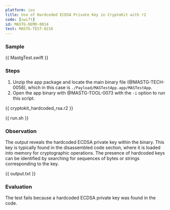 ```yaml
---
platform: ios
title: Use of Hardcoded ECDSA Private Key in CryptoKit with r2
code: [swift]
id: MASTG-DEMO-0014
test: MASTG-TEST-0216
---
```


### Sample

{{ MastgTest.swift }}

### Steps

1. Unzip the app package and locate the main binary file (@MASTG-TECH-0058), which in this case is `./Payload/MASTestApp.app/MASTestApp`.
2. Open the app binary with @MASTG-TOOL-0073 with the `-i` option to run this script.

{{ cryptokit_hardcoded_rsa.r2 }}

{{ run.sh }}

### Observation

The output reveals the hardcoded ECDSA private key within the binary. This key is typically found in the disassembled code section, where it is loaded into memory for cryptographic operations. The presence of hardcoded keys can be identified by searching for sequences of bytes or strings corresponding to the key.

{{ output.txt }}

### Evaluation

The test fails because a hardcoded ECDSA private key was found in the code.
